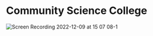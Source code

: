 # Community Science College

![Screen Recording 2022-12-09 at 15 07 08-1](https://user-images.githubusercontent.com/93183340/206722251-cf8b69e2-4be2-4b1e-9e48-7e11472d9d77.gif)
